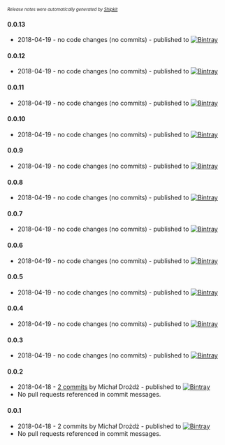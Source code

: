 <sup><sup>*Release notes were automatically generated by [Shipkit](http://shipkit.org/)*</sup></sup>

#### 0.0.13
 - 2018-04-19 - no code changes (no commits) - published to [![Bintray](https://img.shields.io/badge/Bintray-0.0.13-green.svg)](https://bintray.com/micd-repo/shipkit_demo/maven/0.0.13)

#### 0.0.12
 - 2018-04-19 - no code changes (no commits) - published to [![Bintray](https://img.shields.io/badge/Bintray-0.0.12-green.svg)](https://bintray.com/micd-repo/shipkit_demo/maven/0.0.12)

#### 0.0.11
 - 2018-04-19 - no code changes (no commits) - published to [![Bintray](https://img.shields.io/badge/Bintray-0.0.11-green.svg)](https://bintray.com/micd-repo/shipkit_demo/maven/0.0.11)

#### 0.0.10
 - 2018-04-19 - no code changes (no commits) - published to [![Bintray](https://img.shields.io/badge/Bintray-0.0.10-green.svg)](https://bintray.com/micd-repo/shipkit_demo/maven/0.0.10)

#### 0.0.9
 - 2018-04-19 - no code changes (no commits) - published to [![Bintray](https://img.shields.io/badge/Bintray-0.0.9-green.svg)](https://bintray.com/micd-repo/shipkit_demo/maven/0.0.9)

#### 0.0.8
 - 2018-04-19 - no code changes (no commits) - published to [![Bintray](https://img.shields.io/badge/Bintray-0.0.8-green.svg)](https://bintray.com/micd-repo/shipkit_demo/maven/0.0.8)

#### 0.0.7
 - 2018-04-19 - no code changes (no commits) - published to [![Bintray](https://img.shields.io/badge/Bintray-0.0.7-green.svg)](https://bintray.com/micd-repo/shipkit_demo/maven/0.0.7)

#### 0.0.6
 - 2018-04-19 - no code changes (no commits) - published to [![Bintray](https://img.shields.io/badge/Bintray-0.0.6-green.svg)](https://bintray.com/micd-repo/shipkit_demo/maven/0.0.6)

#### 0.0.5
 - 2018-04-19 - no code changes (no commits) - published to [![Bintray](https://img.shields.io/badge/Bintray-0.0.5-green.svg)](https://bintray.com/micd-repo/shipkit_demo/maven/0.0.5)

#### 0.0.4
 - 2018-04-19 - no code changes (no commits) - published to [![Bintray](https://img.shields.io/badge/Bintray-0.0.4-green.svg)](https://bintray.com/micd-repo/shipkit_demo/maven/0.0.4)

#### 0.0.3
 - 2018-04-19 - no code changes (no commits) - published to [![Bintray](https://img.shields.io/badge/Bintray-0.0.3-green.svg)](https://bintray.com/shipkit-bootstrap/bootstrap/maven/0.0.3)

#### 0.0.2
 - 2018-04-18 - [2 commits](https://github.com/micd/shipkit_demo/compare/v0.0.1...v0.0.2) by Michał Drożdż - published to [![Bintray](https://img.shields.io/badge/Bintray-0.0.2-green.svg)](https://bintray.com/shipkit-bootstrap/bootstrap/maven/0.0.2)
 - No pull requests referenced in commit messages.

#### 0.0.1
 - 2018-04-18 - 2 commits by Michał Drożdż - published to [![Bintray](https://img.shields.io/badge/Bintray-0.0.1-green.svg)](https://bintray.com/shipkit-bootstrap/bootstrap/maven/0.0.1)
 - No pull requests referenced in commit messages.

